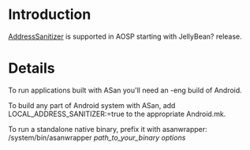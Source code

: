 # Introduction

[AddressSanitizer](AddressSanitizer) is supported in AOSP starting with JellyBean? release.

# Details

To run applications built with ASan you'll need an -eng build of Android.

To build any part of Android system with ASan, add LOCAL\_ADDRESS\_SANITIZER:=true to the appropriate Android.mk.

To run a standalone native binary, prefix it with asanwrapper: /system/bin/asanwrapper _path\_to\_your\_binary_ _options_